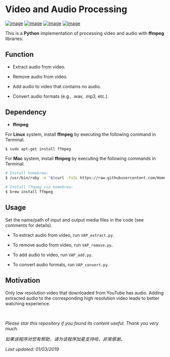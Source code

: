 # Video and Audio Processing

[![image](https://img.shields.io/badge/license-MIT-lightgrey.svg)]()
[![image](https://img.shields.io/badge/python-3.7-blue.svg)]()
[![image](https://img.shields.io/badge/status-stable-brightgreen.svg)]()
[![image](https://img.shields.io/badge/build-passing-brightgreen.svg)]()

This is a **Python** implementation of processing video and audio with **ffmpeg** libraries.

## Function

- Extract audio from video.

- Remove audio from video.

- Add audio to video that contains no audio.

- Convert audio formats (e.g., .wav, .mp3, etc.).

## Dependency

* __ffmpeg__

For **Linux** system, install **ffmpeg** by executing the following command in Terminal.
```bash
$ sudo apt-get install ffmpeg
```

For **Mac** system, install **ffmpeg** by executing the following commands in Terminal.
```bash
# Install homebrew:
$ /usr/bin/ruby -e "$(curl -fsSL https://raw.githubusercontent.com/Homebrew/install/master/install)"

# Install ffmpeg via homebrew:
$ brew install ffmpeg
```

## Usage

Set the name/path of input and output media files in the code (see comments for details).

- To extract audio from video, run ```VAP_extract.py```.

- To remove audio from video, run ```VAP_remove.py```.

- To add audio to video, run ```VAP_add.py```.

- To convert audio formats, run ```VAP_convert.py```.

## Motivation

Only low resolution video that downloaded from YouTube has audio. Adding extracted audio to the corresponding high resolution video leads to better watching experience.

<br>

<i>Please star this repository if you found its content useful. Thank you very much.</i>

<i>如果该程序对您有帮助，请为该程序加星支持哈，非常感谢。</i>

<i>Last updated: 01/03/2019</i>

